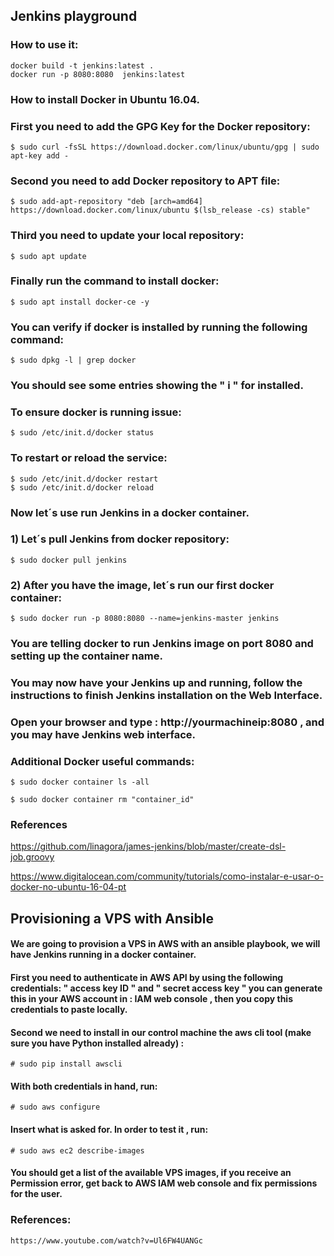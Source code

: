 ## Jenkins playground

### How to use it:

```
docker build -t jenkins:latest .
docker run -p 8080:8080  jenkins:latest 
```

### How to install Docker in Ubuntu 16.04.

### First you need to add the GPG Key for the Docker repository:

```
$ sudo curl -fsSL https://download.docker.com/linux/ubuntu/gpg | sudo apt-key add -
```

### Second you need to add Docker repository to APT file:

```
$ sudo add-apt-repository "deb [arch=amd64] https://download.docker.com/linux/ubuntu $(lsb_release -cs) stable"
```

### Third you need to update your local repository:

```
$ sudo apt update
``` 

### Finally run the command to install docker:

```
$ sudo apt install docker-ce -y
```

### You can verify if docker is installed by running the following command:

```
$ sudo dpkg -l | grep docker
```

### You should see some entries showing the " i " for installed. 

### To ensure docker is running issue:

```
$ sudo /etc/init.d/docker status
```

### To restart or reload the service:

```
$ sudo /etc/init.d/docker restart
$ sudo /etc/init.d/docker reload
```

### Now let´s use run Jenkins in a docker container.

### 1) Let´s pull Jenkins from docker repository:

```
$ sudo docker pull jenkins
```

### 2) After you have the image, let´s run our first docker container:

```
$ sudo docker run -p 8080:8080 --name=jenkins-master jenkins
```

### You are telling docker to run Jenkins image on port 8080 and setting up the container name. 

### You may now have your Jenkins up and running, follow the instructions to finish Jenkins installation on the Web Interface.

### Open your browser and type : http://yourmachineip:8080 , and you may have Jenkins web interface. 


### Additional Docker useful commands:

```
$ sudo docker container ls -all

$ sudo docker container rm "container_id"

```  


### References

https://github.com/linagora/james-jenkins/blob/master/create-dsl-job.groovy

https://www.digitalocean.com/community/tutorials/como-instalar-e-usar-o-docker-no-ubuntu-16-04-pt


## Provisioning a VPS with Ansible

#### We are going to provision a VPS in AWS with an ansible playbook, we will have Jenkins running in a docker container. 

#### First you need to authenticate in AWS API by using the following credentials: " access key ID " and " secret access key " you can generate this in your AWS account in : IAM web console , then you copy this credentials to paste locally. 

#### Second  we need to install in our control machine the aws cli tool (make sure you have Python installed already) :

``` 
# sudo pip install awscli
``` 

#### With both credentials in hand, run:

```
# sudo aws configure
```

#### Insert what is asked for. In order to test it , run:
```
# sudo aws ec2 describe-images
``` 

#### You should get a list of the available VPS images, if you receive an Permission error, get back to AWS IAM web console and fix permissions for the user. 
















### References:

```
https://www.youtube.com/watch?v=Ul6FW4UANGc
```

